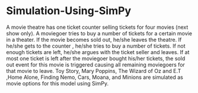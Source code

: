 # Simulation-Using-SimPy

A movie theatre has one ticket counter selling tickets for four movies (next show only).  A moviegoer tries to buy a number of tickets for a certain movie in a theater.  If the movie becomes sold out, he/she leaves the theatre.  If he/she gets to the counter , he/she tries to buy a number of tickets.  If not enough tickets are left, he/she argues with the ticket seller and leaves.
If at most one ticket is left after the moviegoer bought his/her tickets, the sold out event for this movie is triggered causing all remaining moviegoers for that movie to leave.
Toy Story, Mary Poppins, The Wizard of Oz and E.T ,Home Alone, Finding Nemo, Cars, Moana, and Minions are simulated as movie options for this model using  SimPy.
